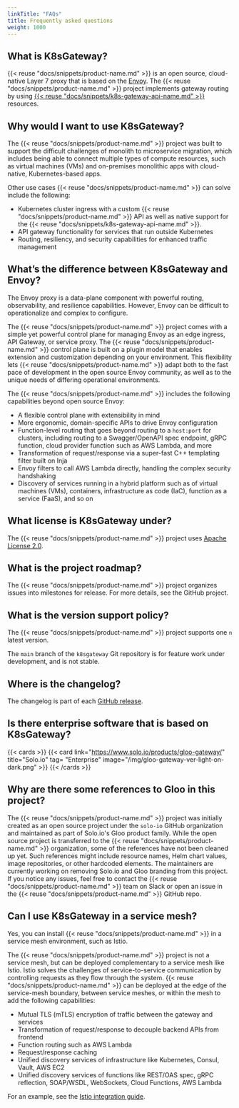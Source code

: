 ```yaml
---
linkTitle: "FAQs"
title: Frequently asked questions
weight: 1000
---
```


## What is K8sGateway?

{{< reuse "docs/snippets/product-name.md" >}} is an open source, cloud-native Layer 7 proxy that is based on the [Envoy](https://www.envoyproxy.io/). The {{< reuse "docs/snippets/product-name.md" >}} project implements gateway routing by using [{{< reuse "docs/snippets/k8s-gateway-api-name.md" >}}](https://gateway-api.sigs.k8s.io/) resources.

## Why would I want to use K8sGateway?

The {{< reuse "docs/snippets/product-name.md" >}} project was built to support the difficult challenges of monolith to microservice migration, which includes being able to connect multiple types of compute resources, such as virtual machines (VMs) and on-premises monolithic apps with cloud-native, Kubernetes-based apps.

Other use cases {{< reuse "docs/snippets/product-name.md" >}} can solve include the following:

* Kubernetes cluster ingress with a custom {{< reuse "docs/snippets/product-name.md" >}} API as well as native support for the {{< reuse "docs/snippets/k8s-gateway-api-name.md" >}}.
* API gateway functionality for services that run outside Kubernetes
* Routing, resiliency, and security capabilities for enhanced traffic management

## What’s the difference between K8sGateway and Envoy? 

The Envoy proxy is a data-plane component with powerful routing, observability, and resilience capabilities. However, Envoy can be difficult to operationalize and complex to configure. 

The {{< reuse "docs/snippets/product-name.md" >}} project comes with a simple yet powerful control plane for managing Envoy as an edge ingress, API Gateway, or service proxy. The {{< reuse "docs/snippets/product-name.md" >}} control plane is built on a plugin model that enables extension and customization depending on your environment. This flexibility lets {{< reuse "docs/snippets/product-name.md" >}} adapt both to the fast pace of development in the open source Envoy community, as well as to the unique needs of differing operational environments.

The {{< reuse "docs/snippets/product-name.md" >}} includes the following capabilities beyond open source Envoy:

* A flexible control plane with extensibility in mind
* More ergonomic, domain-specific APIs to drive Envoy configuration
* Function-level routing that goes beyond routing to a `host:port` for clusters, including routing to a Swagger/OpenAPI spec endpoint, gRPC function, cloud provider function such as AWS Lambda, and more
* Transformation of request/response via a super-fast C++ templating filter built on Inja
* Envoy filters to call AWS Lambda directly, handling the complex security handshaking
* Discovery of services running in a hybrid platform such as of virtual machines (VMs), containers, infrastructure as code (IaC), function as a service (FaaS), and so on

## What license is K8sGateway under?

The {{< reuse "docs/snippets/product-name.md" >}} project uses [Apache License 2.0](http://www.apache.org/licenses/).

## What is the project roadmap?

The {{< reuse "docs/snippets/product-name.md" >}} project organizes issues into milestones for release. For more details, see the GitHub project.

## What is the version support policy?

The {{< reuse "docs/snippets/product-name.md" >}} project supports one `n` latest version.

The `main` branch of the `k8sgateway` Git repository is for feature work under development, and is not stable.

## Where is the changelog?

The changelog is part of each [GitHub release](https://github.com/k8sgateway/k8sgateway.io/releases).

## Is there enterprise software that is based on K8sGateway?

{{< cards >}}
  {{< card link="https://www.solo.io/products/gloo-gateway/" title="Solo.io" tag= "Enterprise" image="/img/gloo-gateway-ver-light-on-dark.png" >}}
{{< /cards >}}

## Why are there some references to Gloo in this project?

The {{< reuse "docs/snippets/product-name.md" >}} project was initially created as an open source project under the `solo-io` GitHub organization and maintained as part of Solo.io's Gloo product family. While the open source project is transferred to the {{< reuse "docs/snippets/product-name.md" >}} organization, some of the references have not been cleaned up yet. Such references might include resource names, Helm chart values, image repositories, or other hardcoded elements. The maintainers are currently working on removing Solo.io and Gloo branding from this project. If you notice any issues, feel free to contact the {{< reuse "docs/snippets/product-name.md" >}} team on Slack or open an issue in the {{< reuse "docs/snippets/product-name.md" >}} GitHub repo. 

## Can I use K8sGateway in a service mesh?

Yes, you can install {{< reuse "docs/snippets/product-name.md" >}} in a service mesh environment, such as Istio.

The {{< reuse "docs/snippets/product-name.md" >}} project is not a service mesh, but can be deployed complementary to a service mesh like Istio. Istio solves the challenges of service-to-service communication by controlling requests as they flow through the system. {{< reuse "docs/snippets/product-name.md" >}} can be deployed at the edge of the service-mesh boundary, between service meshes, or within the mesh to add the following capabilities:

* Mutual TLS (mTLS) encryption of traffic between the gateway and services
* Transformation of request/response to decouple backend APIs from frontend
* Function routing such as AWS Lambda
* Request/response caching
* Unified discovery services of infrastructure like Kubernetes, Consul, Vault, AWS EC2
* Unified discovery services of functions like REST/OAS spec, gRPC reflection, SOAP/WSDL, WebSockets, Cloud Functions, AWS Lambda

For an example, see the [Istio integration guide](/docs/integrations/istio/).

